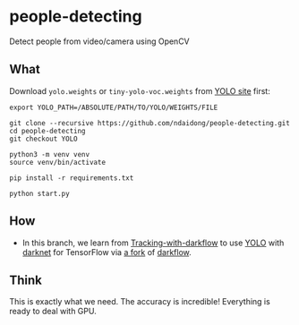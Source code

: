 # people-detecting
Detect people from video/camera using OpenCV


## What

Download `yolo.weights` or `tiny-yolo-voc.weights` from [YOLO site](https://pjreddie.com/darknet/yolo/) first:



```
export YOLO_PATH=/ABSOLUTE/PATH/TO/YOLO/WEIGHTS/FILE

git clone --recursive https://github.com/ndaidong/people-detecting.git
cd people-detecting
git checkout YOLO

python3 -m venv venv
source venv/bin/activate

pip install -r requirements.txt

python start.py
```

## How

- In this branch, we learn from [Tracking-with-darkflow](https://github.com/bendidi/Tracking-with-darkflow) to use [YOLO](https://pjreddie.com/darknet/yolo/) with [darknet](https://pjreddie.com/darknet/) for TensorFlow via [a fork](https://github.com/bendidi/darkflow) of [darkflow](https://github.com/thtrieu/darkflow).



## Think

This is exactly what we need. The accuracy is incredible! Everything is ready to deal with GPU.
